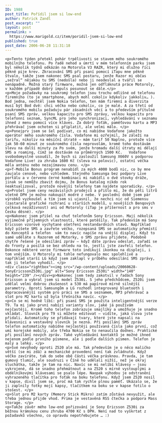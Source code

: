 ```yaml
---
ID: 1988
post_title: Pořídil jsem si low-end
author: Patrick Zandl
post_excerpt: ""
layout: post
permalink: >
  https://www.marigold.cz/item/poridil-jsem-si-low-end
published: true
post_date: 2006-06-28 11:31:18
---
```

	<p>Tento týden přetekl pohár trpělivosti se stavem mého soukromého mobilního telefonu. Po řadě nehod a úmrtí v mém telefonním parku jsem byl několik týdnů odkázán na Motorola V3 RAZR, který mi dlužno říci pěkně pije krev. Zkracování SMS při psaní pomocí iTapu mne pěkně štvalo, takže jsem nakonec SMS psal postaru, jenže Razor mi občas „sežral“ nějakou tu SMS (nedošla) nebo ji neodeslal a tvářil se nenápadně. Možná starý firmware, možná jen odfláknutá práce Motoroly, v každém případě dobrý impuls posunout se dále.</p>
	<p>Moje požadavky na soukromý telefon jsou trochu odlišné od telefonu firemního (to je smartphone, abych mohl cokoliv kdykoliv jakkoliv… ). Bod jedna, nechtěl jsem Nokia telefon, ten mám firemní a diverzita musí být Bod dvě: chci véčko nebo cokoliv, co je malé. A za třetí od soukromého mobilu požaduju pár zásadních věcí a to především přítulné psaní SMS zpráv, velkou kapacitu pro SMS zprávy, velkou kapacitu pro telefonní seznam, SyncML pro jeho synchronizaci, vyhledávání v seznamu ihned z menu pomocí více kláves. Za dobrý foťák, paměťovou kartu a MP3 přehrávač jsem ochoten si připlatit, ale velmi málo. </p>
	<p>Ponejprv jsem se šel podívat, co mi nabídne Vodafone jakožto operátor mého soukromého čísla. Vodafone mi ozřejmil, že záleží na tarifu, nikoliv na měsíční útratě – mám tarif 50 Naplno, protože více jak 50-60 minut ze soukromého čísla neprovolám, kromě toho dostávám slevu na další minuty za Po svém, jenže hromadu další útraty mi dělají SMS a roaming, čímž se dostávám na průměrných 1500 Kč.   Vodafone svobodomyslně usoudil, že bych si zasloužil Samsung X660V s podporou Vodafone Live! za zhruba 1600 Kč (sleva na polovic), ostatní véčka měla anténu nebo nezajímavou cenu. </p>
	<p>T-Mobile Bonus program nenabídl za mých 4000 bodů nic, co by mne zaujalo cenově, nebo vzhledem. Stejného Samsunga bez podpory Live portálu a v červeno černé kombinaci mi nabídli o dvě stovky dráže, jinak se nemůžu zbavit dojmu, že Bonus katalog nikdo rok neaktualizoval, protože novější telefony tam najdete sporadicky. </p>
	<p>Prošel jsem ceny nezávislých prodejců a přišlo mi, že do pěti litrů včetně DPH je možno nakoupit modré z nebe. V poslední době jsem pár výrobků vyzkoušel a tím jsem si ujasnil, že nechci nic od Siemensu (zastaralé grafické rozhraní u starších modelů, u novějších Benqových celková nezáživnost) ani od Motoroly (iTap je příšernost a pro sms v Česku děsné). </p>
	<p>Nakonec jsem přišel na chuť telefonům Sony Ericsson. Mají několik výjimečně příjemných vlastností, které potěšily. Tak především má Sony Ericsson vzorově vychytané ošetření nestandardních stavů. Například když píšete SMS a zavřete véčko, rozepsaná SMS se automaticky přemístí do Konceptů a telefon  vám to navíc napíše na vnější displej. Když to samé uděláte s Razorem od Motorky, o SMS zprávu přijdete. Podobně chytře řešené je odesílání zpráv – když dáte zprávu odeslat, zařadí se do fronty a posílá se bez ohledu na to, jestli jste zavřeli telefon. Dokonce některé verze firmware toto indikují ikonkou na displeji, i tom vnějším. U Motoroly mi tohle nefungovalo moc spolehlivě a například starší LG když jsem zaklapl v průběhu odesílání SMS zprávy, tak ji telefon vyhodil. </p>
	<div class="rightbox"><img src="/wp-content/uploads/20060628-SonyEricssonZ530i.jpg" alt="Sony Ericsson Z530i" width="140" height="239" /></div><p>Nakonec jsem tedy zakotvil v řadách Sony Ericsson a vybral jsem si model Z530i. S jeho předchůdcem, Z520i jsem udělal velmi dobrou zkušenost a 530 má papírově mírně silnější parametry. Oproti Samsungům a LG rozhodl integrovaný bluetooth i dopracovanější systém pro práci se SMS a seznamem, MP3 přehrávač a slot pro M2 kartu už byla třešnička navíc. </p>
	<p>Co se mi hodně líbí: při psaní SMS je použita inteligentnější verze T9. Ta mi jako první nabízí varianty slov, jaké já používám nejčastěji. Kromě toho telefon zobrazuje smajlíky a umožňuje je snadno vkládat. Slovník pro T9 si můžete editovat – vidíte, jaká slova jste přidali. Automaticky se přidávají tvary, které jste napsali na klávesnici a vestavěný slovník je nezná. Při posílání SMS zpráv telefon automaticky nabídne nejčastěji používaná čísla jako první, což umí korejské mobily, ale třeba Nokia se to nenaučila dodnes. Praktické při posílání nových zpráv. Také vyhledávání kontaktů je možné ihned nejenom podle prvního písmene, ale i podle dalších písmen. Telefon je malý a lehký. </p>
	<p>Své nevýhody oproti Z520 ale má. Tak především je o něco maličko větší (se mi zdá) a mechanické provedení není tak zvládnuté. Když véčko zavíráte, tak do sebe obě části véčka prásknou. Pravda, je tam gumový tlumič, ale soudruzi v Číně ho udělali nižší, než je okraj sluchátka, takže je tam na nic. Navíc se mi nelíbí klávesy – jsou vykrojené, dá se snadno přehmátnout a na Z520 s mírně vystouplými a obdélníkovými klávesami se psalo lépe. Naopak výhodou je odstranění vyhrazeného tlačítka pro foťák na boku telefonu. Když jsem Z520 nosil v kapse, divil jsem se, proč má tak rychle plnou paměť. Ukázalo se, že ji zaplnily fotky mojí kapsy, tlačítkem na boku se v kapse fotilo o stošest. </p>
	<p>Slot pro M2 karty (Memory Stick Mikro) zatím zůstává nevyužit, ale třeba jednou přijde vhod. Prima je vestavěná RSS čtečka a podpora Mass Storage. </p>
	<p>Takže závěr mého low-end pořizování je Sony Ericsson Z530i za běžnou krámskou cenu zhruba 4700 Kč s DPH. Není nad to vyškrtat z požadavků všechno, co opravdu nepotřebujete … :)
</p>